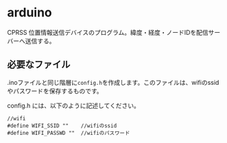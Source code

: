 # arduino

CPRSS 位置情報送信デバイスのプログラム。緯度・経度・ノードIDを配信サーバーへ送信する。

## 必要なファイル

.inoファイルと同じ階層に`config.h`を作成します。このファイルは、wifiのssidやパスワードを保存するものです。

config.h には、以下のように記述してください。

```
//wifi
#define WIFI_SSID ""	//wifiのssid
#define WIFI_PASSWD ""	//wifiのパスワード
```